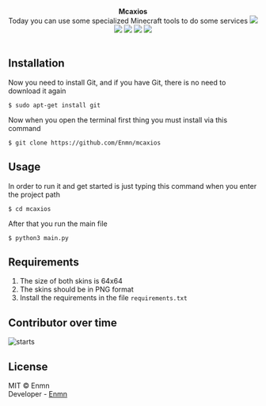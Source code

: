 <p align="center">
<b>Mcaxios</b><br>
  <span>Today you can use some specialized Minecraft tools to do some services</span>
  <a target="_blank" href="LICENSE" title="License: MIT"><img src="https://img.shields.io/badge/License-MIT-green.svg"></a>
  <a target="_blank" href="https://www.python.org/downloads/release/python-390/"><img src="https://img.shields.io/badge/Python-3.9-blue.svg"></a>
  <a target="_blank" href='.version'><img src="https://img.shields.io/badge/Release-1.2-orange"></a>
  <a target="_blank" href="https://github.com/Enmn"><img src="https://badgen.net/badge/GitHub/Developer/color?icon=github"></a>
  <a target="_blank" href="https://github.com/Enmn/mcaxios/stargazers/"><img src="https://img.shields.io/github/stars/Enmn/mcaxios.svg
    style=social&label=Star&maxAge=2592000"></a>
  <br>
  <br>
</p>

## Installation
Now you need to install Git, and if you have Git, there is no need to download it again
```console
$ sudo apt-get install git
```
Now when you open the terminal first thing you must install via this command
```console
$ git clone https://github.com/Enmn/mcaxios
```
## Usage
In order to run it and get started is just typing this command when you enter the project path
```console
$ cd mcaxios
```
After that you run the main file
```console
$ python3 main.py
```


## Requirements
1. The size of both skins is 64x64<br/>
2. The skins should be in PNG format<br/>
3. Install the requirements in the file <code>requirements.txt</code>

## Contributor over time
<img src="https://contributor-overtime-api.git-contributor.com/contributors-svg?chart=contributorOverTime&repo=Enmn/mcaxios" alt='starts'>

## License
MIT © Enmn</br>
Developer - [Enmn](https://github.com/Enmn)
